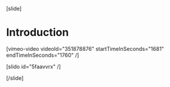 [slide]
# Introduction

[vimeo-video videoId="351878876" startTimeInSeconds="1681" endTimeInSeconds="1760" /]

[slido id="5faavvrx" /]

[/slide]